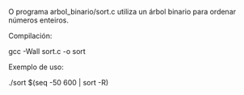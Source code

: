 O programa arbol_binario/sort.c utiliza un árbol binario para ordenar números enteiros.

Compilación:

gcc -Wall sort.c -o sort

Exemplo de uso:

./sort $(seq -50 600 | sort -R)

